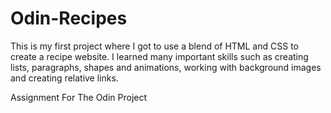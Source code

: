 # Odin-Recipes
This is my first project where I got to use a blend of HTML and CSS to create a recipe website. I learned many important skills such as creating lists, paragraphs, shapes and animations, working with background images and creating relative links. 

Assignment For The Odin Project
